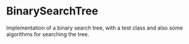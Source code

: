 # BinarySearchTree
Implementation of a binary search tree, with a test class and also some algorithms for searching the tree.
